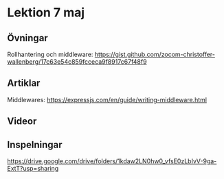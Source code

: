 # Lektion 7 maj

## Övningar

Rollhantering och middleware: https://gist.github.com/zocom-christoffer-wallenberg/17c63e54c859fcceca9f8917c67f48f9

## Artiklar

Middlewares: https://expressjs.com/en/guide/writing-middleware.html

## Videor


## Inspelningar

https://drive.google.com/drive/folders/1kdaw2LN0hw0_vfsE0zLbIvV-9ga-ExtT?usp=sharing